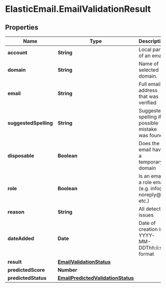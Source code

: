 # ElasticEmail.EmailValidationResult

## Properties

Name | Type | Description | Notes
------------ | ------------- | ------------- | -------------
**account** | **String** | Local part of an email | [optional] 
**domain** | **String** | Name of selected domain. | [optional] 
**email** | **String** | Full email address that was verified | [optional] 
**suggestedSpelling** | **String** | Suggested spelling if a possible mistake was found | [optional] 
**disposable** | **Boolean** | Does the email have a temporary domain | [optional] 
**role** | **Boolean** | Is an email a role email (e.g. info@, noreply@ etc.) | [optional] 
**reason** | **String** | All detected issues | [optional] 
**dateAdded** | **Date** | Date of creation in YYYY-MM-DDThh:ii:ss format | [optional] 
**result** | [**EmailValidationStatus**](EmailValidationStatus.md) |  | [optional] 
**predictedScore** | **Number** |  | [optional] 
**predictedStatus** | [**EmailPredictedValidationStatus**](EmailPredictedValidationStatus.md) |  | [optional] 


